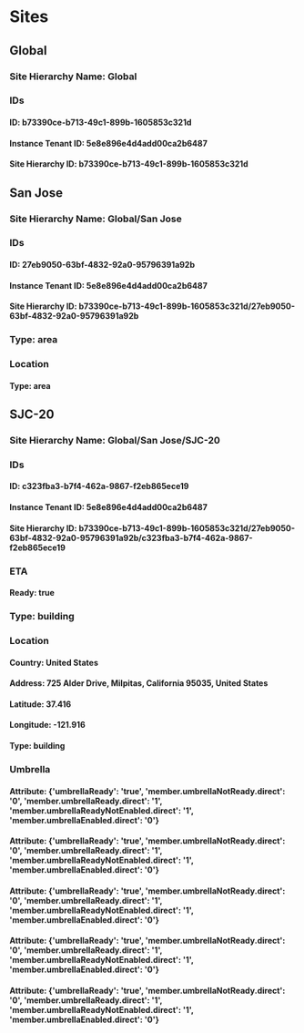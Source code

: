 
# Sites
## Global
### Site Hierarchy Name: Global
### IDs
#### ID: b73390ce-b713-49c1-899b-1605853c321d
#### Instance Tenant ID: 5e8e896e4d4add00ca2b6487
#### Site Hierarchy ID: b73390ce-b713-49c1-899b-1605853c321d
## San Jose
### Site Hierarchy Name: Global/San Jose
### IDs
#### ID: 27eb9050-63bf-4832-92a0-95796391a92b
#### Instance Tenant ID: 5e8e896e4d4add00ca2b6487
#### Site Hierarchy ID: b73390ce-b713-49c1-899b-1605853c321d/27eb9050-63bf-4832-92a0-95796391a92b
### Type: area
### Location
#### Type: area
## SJC-20
### Site Hierarchy Name: Global/San Jose/SJC-20
### IDs
#### ID: c323fba3-b7f4-462a-9867-f2eb865ece19
#### Instance Tenant ID: 5e8e896e4d4add00ca2b6487
#### Site Hierarchy ID: b73390ce-b713-49c1-899b-1605853c321d/27eb9050-63bf-4832-92a0-95796391a92b/c323fba3-b7f4-462a-9867-f2eb865ece19
### ETA
#### Ready: true
### Type: building
### Location
#### Country: United States
#### Address: 725 Alder Drive, Milpitas, California 95035, United States
#### Latitude: 37.416
#### Longitude: -121.916
#### Type: building
### Umbrella
#### Attribute: {'umbrellaReady': 'true', 'member.umbrellaNotReady.direct': '0', 'member.umbrellaReady.direct': '1', 'member.umbrellaReadyNotEnabled.direct': '1', 'member.umbrellaEnabled.direct': '0'}
#### Attribute: {'umbrellaReady': 'true', 'member.umbrellaNotReady.direct': '0', 'member.umbrellaReady.direct': '1', 'member.umbrellaReadyNotEnabled.direct': '1', 'member.umbrellaEnabled.direct': '0'}
#### Attribute: {'umbrellaReady': 'true', 'member.umbrellaNotReady.direct': '0', 'member.umbrellaReady.direct': '1', 'member.umbrellaReadyNotEnabled.direct': '1', 'member.umbrellaEnabled.direct': '0'}
#### Attribute: {'umbrellaReady': 'true', 'member.umbrellaNotReady.direct': '0', 'member.umbrellaReady.direct': '1', 'member.umbrellaReadyNotEnabled.direct': '1', 'member.umbrellaEnabled.direct': '0'}
#### Attribute: {'umbrellaReady': 'true', 'member.umbrellaNotReady.direct': '0', 'member.umbrellaReady.direct': '1', 'member.umbrellaReadyNotEnabled.direct': '1', 'member.umbrellaEnabled.direct': '0'}